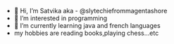 - 👋 Hi, I’m Satvika aka - @slytechiefrommagentashore
- 👀 I’m interested in programming
- 🌱 I’m currently learning java and french languages
- my hobbies are reading books,playing chess...etc


<!---
slytechiefrommagentashore/slytechiefrommagentashore is a ✨ special ✨ repository because its `README.md` (this file) appears on your GitHub profile.
You can click the Preview link to take a look at your changes.
--->
